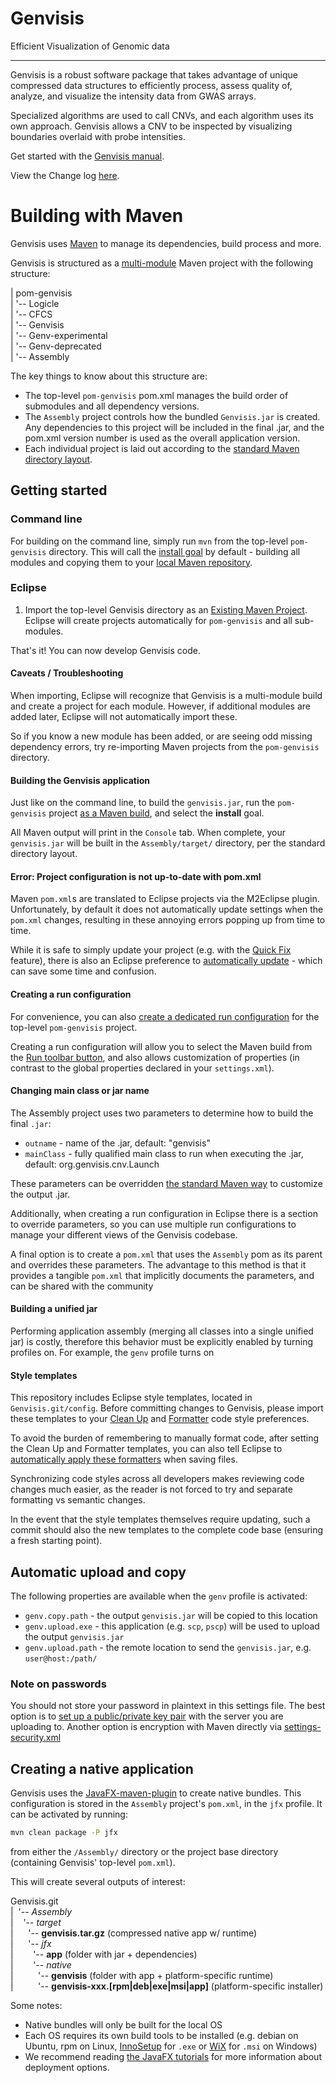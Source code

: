 Genvisis
====================
Efficient Visualization of Genomic data

----------------------
Genvisis is a robust software package that takes advantage of unique compressed data structures to efficiently process, assess quality of, analyze, and visualize the intensity data from GWAS arrays.

Specialized algorithms are used to call CNVs, and each algorithm uses its own approach. Genvisis allows a CNV to be inspected by visualizing boundaries overlaid with probe intensities.

Get started with the [Genvisis manual](https://github.com/PankratzLab/Genvisis/wiki/About-Genvisis).

View the Change log [here](https://github.com/npankrat/Genvisis/blob/master/CHANGELOG.md).
 

Building with Maven
=====================

Genvisis uses [Maven](https://maven.apache.org/) to manage its dependencies, build process and more.

Genvisis is structured as a [multi-module](https://maven.apache.org/guides/introduction/introduction-to-the-pom.html#Project_Aggregation) Maven project with the following structure:

| pom-genvisis  
| '-- Logicle  
| '-- CFCS  
| '-- Genvisis  
| '-- Genv-experimental  
| '-- Genv-deprecated  
| '-- Assembly  

The key things to know about this structure are:

* The top-level `pom-genvisis` pom.xml manages the build order of submodules and all dependency versions.
* The `Assembly` project controls how the bundled `Genvisis.jar` is created. Any dependencies to this project will be included in the final .jar, and the pom.xml version number is used as the overall application version.
* Each individual project is laid out according to the [standard Maven directory layout](https://maven.apache.org/guides/introduction/introduction-to-the-standard-directory-layout.html).

## Getting started

### Command line

For building on the command line, simply run `mvn` from the top-level `pom-genvisis` directory. This will call the [install goal](https://maven.apache.org/guides/introduction/introduction-to-the-lifecycle.html) by default - building all modules and copying them to your [local Maven repository](https://maven.apache.org/guides/introduction/introduction-to-repositories.html).

### Eclipse

1. Import the top-level Genvisis directory as an [Existing Maven Project](http://javapapers.com/java/import-maven-project-into-eclipse/). Eclipse will create projects automatically for `pom-genvisis` and all sub-modules.

That's it! You can now develop Genvisis code.

#### Caveats / Troubleshooting

When importing, Eclipse will recognize that Genvisis is a multi-module build and create a project for each module. However, if additional modules are added later, Eclipse will not automatically import these.

So if you know a new module has been added, or are seeing odd missing dependency errors, try re-importing Maven projects from the `pom-genvisis` directory.

#### Building the Genvisis application

Just like on the command line, to build the `genvisis.jar`, run the `pom-genvisis` project [as a Maven build](https://books.sonatype.com/m2eclipse-book/reference/running-sect-running-maven-builds.html), and select the **install** goal.

All Maven output will print in the `Console` tab. When complete, your `genvisis.jar` will be built in the `Assembly/target/` directory, per the standard directory layout.

#### Error: Project configuration is not up-to-date with pom.xml

Maven `pom.xml`s are translated to Eclipse projects via the M2Eclipse plugin. Unfortunately, by default it does not automatically update settings when the `pom.xml` changes, resulting in these annoying errors popping up from time to time.

While it is safe to simply update your project (e.g. with the [Quick Fix](http://help.eclipse.org/neon/index.jsp?topic=%2Forg.eclipse.jdt.doc.user%2Fconcepts%2Fconcept-quickfix-assist.htm) feature), there is also an Eclipse preference to [automatically update](http://www.eclipse.org/m2e/documentation/release-notes-16.html#new-experimental-auto-45-update-configuration-feature) - which can save some time and confusion.

#### Creating a run configuration

For convenience, you can also [create a dedicated run configuration](https://www.genuitec.com/products/myeclipse/learning-center/maven/launch-maven4myeclipse-maven-run-setup-tutorial/#2_Creating_a_CustomMavenLaunch_Configuration) for the top-level `pom-genvisis` project.

Creating a run configuration will allow you to select the Maven build from the [Run toolbar button](https://developers.google.com/eclipse/docs/running_and_debugging_2_0), and also allows customization of properties (in contrast to the global properties declared in your `settings.xml`).

#### Changing main class or jar name

The Assembly project uses two parameters to determine how to build the final `.jar`:

* `outname`  - name of the .jar, default: "genvisis"
* `mainClass` - fully qualified main class to run when executing the .jar, default: org.genvisis.cnv.Launch

These parameters can be overridden [the standard Maven way](http://books.sonatype.com/mvnref-book/reference/running-sect-options.html) to customize the output .jar.

Additionally, when creating a run configuration in Eclipse there is a section to override parameters, so you can use multiple run configurations to manage your different views of the Genvisis codebase.

A final option is to create a `pom.xml` that uses the `Assembly` pom as its parent and overrides these parameters. The advantage to this method is that it provides a tangible `pom.xml` that implicitly documents the parameters, and can be shared with the community

#### Building a unified jar

Performing application assembly (merging all classes into a single unified jar) is costly, therefore this behavior must be explicitly enabled by turning profiles on. For example, the `genv` profile turns on 

#### Style templates

This repository includes Eclipse style templates, located in `Genvisis.git/config`. Before committing changes to Genvisis, please import these templates to your [Clean Up](https://help.eclipse.org/neon/index.jsp?topic=%2Forg.eclipse.jdt.doc.user%2Freference%2Fpreferences%2Fjava%2Fcodestyle%2Fref-preferences-cleanup.htm) and [Formatter](https://help.eclipse.org/neon/index.jsp?topic=%2Forg.eclipse.jdt.doc.user%2Freference%2Fpreferences%2Fjava%2Fcodestyle%2Fref-preferences-formatter.htm) code style preferences.

To avoid the burden of remembering to manually format code, after setting the Clean Up and Formatter templates, you can also tell Eclipse to [automatically apply these formatters](https://stackoverflow.com/a/15655278/1027800) when saving files.

Synchronizing code styles across all developers makes reviewing code changes much easier, as the reader is not forced to try and separate formatting vs semantic changes.

In the event that the style templates themselves require updating, such a commit should also the new templates to the complete code base (ensuring a fresh starting point).

## Automatic upload and copy

The following properties are available when the `genv` profile is activated:

* `genv.copy.path` - the output `genvisis.jar` will be copied to this location
* `genv.upload.exe` - this application (e.g. `scp`, `pscp`) will be used to upload the output `genvisis.jar`
* `genv.upload.path` - the remote location to send the `genvisis.jar`, e.g. `user@host:/path/`

### Note on passwords

You should not store your password in plaintext in this settings file. The best option is to [set up a public/private key pair](https://help.ubuntu.com/community/SSH/OpenSSH/Keys) with the server you are uploading to. Another option is encryption with Maven directly via [settings-security.xml](https://maven.apache.org/guides/mini/guide-encryption.html)

## Creating a native application

Genvisis uses the [JavaFX-maven-plugin](https://github.com/javafx-maven-plugin/javafx-maven-plugin) to create native bundles. This configuration is stored in the `Assembly` project's `pom.xml`, in the `jfx` profile. It can be activated by running:

```bash
mvn clean package -P jfx
```

from either the `/Assembly/` directory or the project base directory (containing Genvisis' top-level `pom.xml`).

This will create several outputs of interest:

Genvisis.git</br>
|&nbsp;&nbsp;'-- _Assembly_</br>
|&nbsp;&nbsp;&nbsp;&nbsp;'-- _target_</br>
|&nbsp;&nbsp;&nbsp;&nbsp;&nbsp;&nbsp;'-- **genvisis.tar.gz** (compressed native app w/ runtime)</br>
|&nbsp;&nbsp;&nbsp;&nbsp;&nbsp;&nbsp;'-- _jfx_</br>
|&nbsp;&nbsp;&nbsp;&nbsp;&nbsp;&nbsp;&nbsp;&nbsp;'-- **app** (folder with jar + dependencies)</br>
|&nbsp;&nbsp;&nbsp;&nbsp;&nbsp;&nbsp;&nbsp;&nbsp;'-- _native_</br>
|&nbsp;&nbsp;&nbsp;&nbsp;&nbsp;&nbsp;&nbsp;&nbsp;&nbsp;&nbsp;'-- **genvisis** (folder with app + platform-specific runtime)</br>
|&nbsp;&nbsp;&nbsp;&nbsp;&nbsp;&nbsp;&nbsp;&nbsp;&nbsp;&nbsp;'-- **genvisis-xxx.[rpm|deb|exe|msi|app]** (platform-specific installer)</br>


Some notes:

* Native bundles will only be built for the local OS
* Each OS requires its own build tools to be installed (e.g. debian on Ubuntu, rpm on Linux, [InnoSetup](http://www.jrsoftware.org/isinfo.php) for `.exe` or [WiX](http://wixtoolset.org/) for `.msi` on Windows)
* We recommend reading [the JavaFX tutorials](http://docs.oracle.com/javafx/2/deployment/self-contained-packaging.htm) for more information about deployment options.


